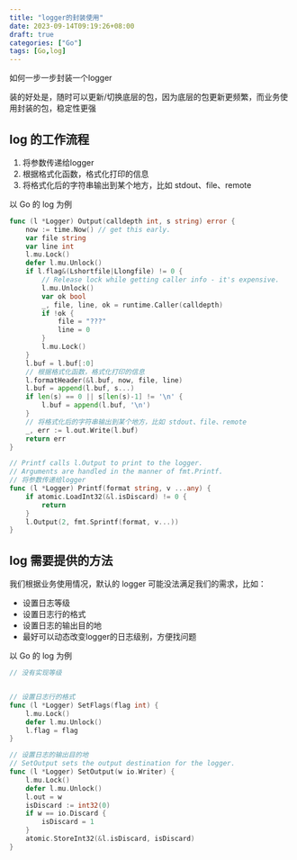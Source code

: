 ```yaml
---
title: "logger的封装使用"
date: 2023-09-14T09:19:26+08:00
draft: true
categories: ["Go"]
tags: [Go,log]
---
```

如何一步一步封装一个logger
<!--more-->

装的好处是，随时可以更新/切换底层的包，因为底层的包更新更频繁，而业务使用封装的包，稳定性更强

## log 的工作流程
1. 将参数传递给logger
2. 根据格式化函数，格式化打印的信息
3. 将格式化后的字符串输出到某个地方，比如 stdout、file、remote

以 Go 的 log 为例
~~~go
func (l *Logger) Output(calldepth int, s string) error {
	now := time.Now() // get this early.
	var file string
	var line int
	l.mu.Lock()
	defer l.mu.Unlock()
	if l.flag&(Lshortfile|Llongfile) != 0 {
		// Release lock while getting caller info - it's expensive.
		l.mu.Unlock()
		var ok bool
		_, file, line, ok = runtime.Caller(calldepth)
		if !ok {
			file = "???"
			line = 0
		}
		l.mu.Lock()
	}
	l.buf = l.buf[:0]
	// 根据格式化函数，格式化打印的信息
	l.formatHeader(&l.buf, now, file, line)
	l.buf = append(l.buf, s...)
	if len(s) == 0 || s[len(s)-1] != '\n' {
		l.buf = append(l.buf, '\n')
	}
	// 将格式化后的字符串输出到某个地方，比如 stdout、file、remote
	_, err := l.out.Write(l.buf)
	return err
}

// Printf calls l.Output to print to the logger.
// Arguments are handled in the manner of fmt.Printf.
// 将参数传递给logger
func (l *Logger) Printf(format string, v ...any) {
	if atomic.LoadInt32(&l.isDiscard) != 0 {
		return
	}
	l.Output(2, fmt.Sprintf(format, v...))
}
~~~

## log 需要提供的方法

我们根据业务使用情况，默认的 logger 可能没法满足我们的需求，比如：

- 设置日志等级
- 设置日志行的格式
- 设置日志的输出目的地
- 最好可以动态改变logger的日志级别，方便找问题

以 Go 的 log 为例
~~~go
// 没有实现等级


// 设置日志行的格式
func (l *Logger) SetFlags(flag int) {
    l.mu.Lock()
    defer l.mu.Unlock()
    l.flag = flag
}

// 设置日志的输出目的地
// SetOutput sets the output destination for the logger.
func (l *Logger) SetOutput(w io.Writer) {
    l.mu.Lock()
    defer l.mu.Unlock()
    l.out = w
    isDiscard := int32(0)
    if w == io.Discard {
        isDiscard = 1
    }
    atomic.StoreInt32(&l.isDiscard, isDiscard)
}
~~~

